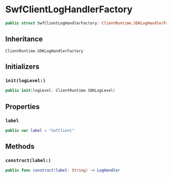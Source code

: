 # SwfClientLogHandlerFactory

``` swift
public struct SwfClientLogHandlerFactory: ClientRuntime.SDKLogHandlerFactory 
```

## Inheritance

`ClientRuntime.SDKLogHandlerFactory`

## Initializers

### `init(logLevel:)`

``` swift
public init(logLevel: ClientRuntime.SDKLogLevel) 
```

## Properties

### `label`

``` swift
public var label = "SwfClient"
```

## Methods

### `construct(label:)`

``` swift
public func construct(label: String) -> LogHandler 
```
